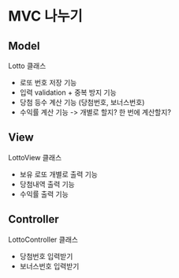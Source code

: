 # MVC 나누기

## Model

Lotto 클래스

- 로또 번호 저장 기능
- 입력 validation + 중복 방지 기능
- 당첨 등수 계산 기능 (당첨번호, 보너스번호)
- 수익률 계산 기능 -> 개별로 할지? 한 번에 계산할지?

## View

LottoView 클래스

- 보유 로또 개별로 출력 기능
- 당첨내역 출력 기능
- 수익률 출력 기능

## Controller

LottoController 클래스

- 당첨번호 입력받기
- 보너스번호 입력받기


